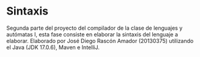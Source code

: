 # Sintaxis
Segunda parte del proyecto del compilador de la clase de lenguajes y autómatas I, esta fase consiste en elaborar la sintaxis del lenguaje a elaborar. Elaborado por José Diego Rascón Amador (20130375) utilizando el Java (JDK 17.0.6), Maven e IntelliJ.
